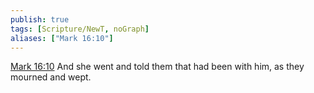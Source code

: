 ```yaml
---
publish: true
tags: [Scripture/NewT, noGraph]
aliases: ["Mark 16:10"]
---
```

[Mark 16:10](https://churchofjesuschrist.org/study/scriptures/nt/mark/16?lang=eng&id=p10#p10) And she went and told them that had been with him, as they mourned and wept.
